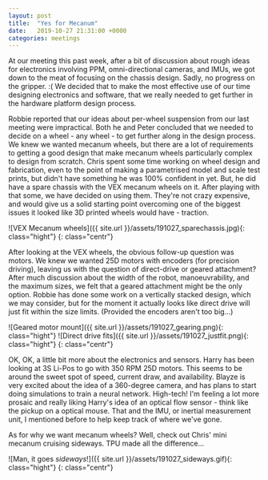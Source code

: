 ```yaml
---
layout: post
title:  "Yes for Mecanum"
date:   2019-10-27 21:31:00 +0000
categories: meetings
---
```


At our meeting this past week, after a bit of discussion about rough ideas for electronics involving PPM, omni-directional cameras, and IMUs, we got down to the meat of focusing on the chassis design. Sadly, no progress on the gripper. :( We decided that to make the most effective use of our time designing electronics and software, that we really needed to get further in the hardware platform design process.

Robbie reported that our ideas about per-wheel suspension from our last meeting were impractical. Both he and Peter concluded that we needed to decide on a wheel - any wheel - to get further along in the design process. We knew we wanted mecanum wheels, but there are a lot of requirements to getting a good design that make mecanum wheels particularly complex to design from scratch. Chris spent some time working on wheel design and fabrication, even to the point of making a parametrised model and scale test prints, but didn't have something he was 100% confident in yet. But, he did have a spare chassis with the VEX mecanum wheels on it. After playing with that some, we have decided on using them. They're not crazy expensive, and would give us a solid starting point overcoming one of the biggest issues it looked like 3D printed wheels would have - traction.

![VEX Mecanum wheels]({{ site.url }}/assets/191027_sparechassis.jpg){: class="hight"}
{: class="centr"}

After looking at the VEX wheels, the obvious follow-up question was motors. We knew we wanted 25D motors with encoders (for precision driving), leaving us with the question of direct-drive or geared attachment? After much discussion about the width of the robot, manoeuvrability, and the maximum sizes, we felt that a geared attachment might be the only option. Robbie has done some work on a vertically stacked design, which we may consider, but for the moment it actually looks like direct drive will just fit within the size limits. (Provided the encoders aren't too big...)

![Geared motor mount]({{ site.url }}/assets/191027_gearing.png){: class="hight"} ![Direct drive fits]({{ site.url }}/assets/191027_justfit.png){: class="hight"}
{: class="centr"}

OK, OK, a little bit more about the electronics and sensors. Harry has been looking at 3S Li-Pos to go with 350 RPM 25D motors. This seems to be around the sweet spot of speed, current draw, and availability. Blayze is very excited about the idea of a 360-degree camera, and has plans to start doing simulations to train a neural network. High-tech! I'm feeling a lot more prosaic and really liking Harry's idea of an optical flow sensor - think like the pickup on a optical mouse. That and the IMU, or inertial measurement unit, I mentioned before to help keep track of where we've gone.

As for why we want mecanum wheels? Well, check out Chris' mini mecanum cruising sideways. TPU made all the difference...

![Man, it goes _sideways_!]({{ site.url }}/assets/191027_sideways.gif){: class="hight"}
{: class="centr"}


